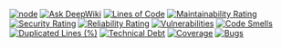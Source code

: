 [![node](https://img.shields.io/badge/node-18-iron)](https://nodejs.org/download/release/latest-iron/) [![Ask DeepWiki](https://deepwiki.com/badge.svg)](https://deepwiki.com/internxt/drive-desktop-core) [![Lines of Code](https://sonarcloud.io/api/project_badges/measure?project=drive-desktop-core&metric=ncloc)](https://sonarcloud.io/summary/new_code?id=drive-desktop-core) [![Maintainability Rating](https://sonarcloud.io/api/project_badges/measure?project=drive-desktop-core&metric=sqale_rating)](https://sonarcloud.io/summary/new_code?id=drive-desktop-core) [![Security Rating](https://sonarcloud.io/api/project_badges/measure?project=drive-desktop-core&metric=security_rating)](https://sonarcloud.io/summary/new_code?id=drive-desktop-core) [![Reliability Rating](https://sonarcloud.io/api/project_badges/measure?project=drive-desktop-core&metric=reliability_rating)](https://sonarcloud.io/summary/new_code?id=drive-desktop-core) [![Vulnerabilities](https://sonarcloud.io/api/project_badges/measure?project=drive-desktop-core&metric=vulnerabilities)](https://sonarcloud.io/summary/new_code?id=drive-desktop-core) [![Code Smells](https://sonarcloud.io/api/project_badges/measure?project=drive-desktop-core&metric=code_smells)](https://sonarcloud.io/summary/new_code?id=drive-desktop-core) [![Duplicated Lines (%)](https://sonarcloud.io/api/project_badges/measure?project=drive-desktop-core&metric=duplicated_lines_density)](https://sonarcloud.io/summary/new_code?id=drive-desktop-core) [![Technical Debt](https://sonarcloud.io/api/project_badges/measure?project=drive-desktop-core&metric=sqale_index)](https://sonarcloud.io/summary/new_code?id=drive-desktop-core) [![Coverage](https://sonarcloud.io/api/project_badges/measure?project=drive-desktop-core&metric=coverage)](https://sonarcloud.io/summary/new_code?id=drive-desktop-core) [![Bugs](https://sonarcloud.io/api/project_badges/measure?project=drive-desktop-core&metric=bugs)](https://sonarcloud.io/summary/new_code?id=drive-desktop-core)
